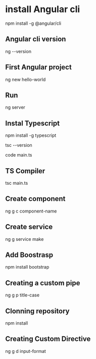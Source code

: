 
# install Angular cli

npm install -g @angular/cli

## Angular cli version

ng --version

## First Angular project

ng new hello-world

## Run

ng server

## Instal Typescript

npm install -g typescript

tsc --version

code main.ts

## TS Compiler

tsc main.ts

## Create component

ng g c component-name

## Create service

ng g service make

## Add Boostrasp

npm install bootstrap

## Creating a custom pipe

ng g p title-case

## Clonning repository

npm install  

## Creating Custom Directive

ng g d input-format